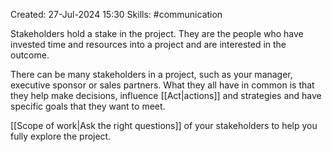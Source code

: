 Created: 27-Jul-2024 15:30
Skills: #communication

Stakeholders hold a stake in the project. They are the people who have invested time and resources into a project and are interested in the outcome.

There can be many stakeholders in a project, such as your manager, executive sponsor or sales partners. What they all have in common is that they help make decisions, influence [[Act|actions]] and strategies and have specific goals that they want to meet.

[[Scope of work|Ask the right questions]] of your stakeholders to help you fully explore the project.

